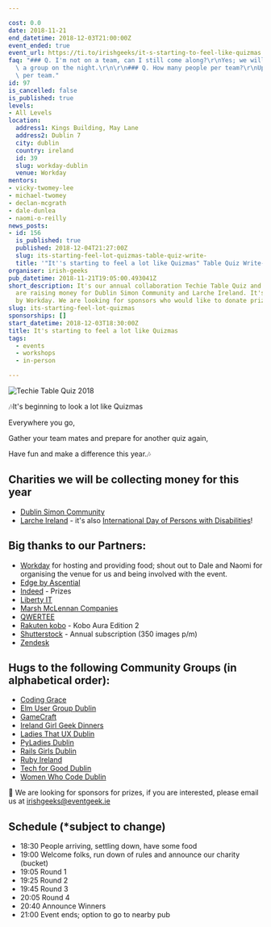 ```yaml
---

cost: 0.0
date: 2018-11-21
end_datetime: 2018-12-03T21:00:00Z
event_ended: true
event_url: https://ti.to/irishgeeks/it-s-starting-to-feel-like-quizmas
faq: "### Q. I'm not on a team, can I still come along?\r\nYes; we will help you find\
  \ a group on the night.\r\n\r\n### Q. How many people per team?\r\nUp to 5 persons\
  \ per team."
id: 97
is_cancelled: false
is_published: true
levels:
- All Levels
location:
  address1: Kings Building, May Lane
  address2: Dublin 7
  city: dublin
  country: ireland
  id: 39
  slug: workday-dublin
  venue: Workday
mentors:
- vicky-twomey-lee
- michael-twomey
- declan-mcgrath
- dale-dunlea
- naomi-o-reilly
news_posts:
- id: 156
  is_published: true
  published: 2018-12-04T21:27:00Z
  slug: its-starting-feel-lot-quizmas-table-quiz-write-
  title: '"It''s starting to feel a lot like Quizmas" Table Quiz Write-up'
organiser: irish-geeks
pub_datetime: 2018-11-21T19:05:00.493041Z
short_description: It's our annual collaboration Techie Table Quiz and this year we
  are raising money for Dublin Simon Community and Larche Ireland. It's kindly hosted
  by Workday. We are looking for sponsors who would like to donate prizes.
slug: its-starting-feel-lot-quizmas
sponsorships: []
start_datetime: 2018-12-03T18:30:00Z
title: It's starting to feel a lot like Quizmas
tags:
  - events
  - workshops
  - in-person

---
```


<img src="https://secure.meetupstatic.com/photos/event/1/8/e/a/highres_476526378.jpeg" class="img-responsive img-thumbnail" alt="Techie Table Quiz 2018"/>

🎶It's beginning to look a lot like Quizmas

Everywhere you go,

Gather your team mates and prepare for another quiz again,

Have fun and make a difference this year.🎶

## Charities we will be collecting money for this year
* [Dublin Simon Community](https://www.dubsimon.ie/)
* [Larche Ireland](https://www.larcheireland.org/) - it's also [International Day of Persons with Disabilities](http://www.un.org/en/events/disabilitiesday/)!

## Big thanks to our Partners:
* [Workday](https://www.workday.com/en-us/pages/careers-dublin.html) for hosting and providing food; shout out to Dale and Naomi for organising the venue for us and being involved with the event.
* [Edge by Ascential](https://www.ascentialedge.com)
* [Indeed](http://www.indeed.co.uk/prime) - Prizes
* [Liberty IT](https://www.liberty-it.ie/)
* [Marsh McLennan Companies](https://labs.oliverwyman.com/index.html) 
* [QWERTEE](https://www.qwertee.com/)
* [Rakuten kobo](https://www.kobo.com/) - Kobo Aura Edition 2
* [Shutterstock](https://www.shutterstock.com/) - Annual subscription (350 images p/m)
* [Zendesk](https://www.zendesk.com/jobs/dublin/)

## Hugs to the following Community Groups (in alphabetical order):

* [Coding Grace](https://codinggrace.com)
* [Elm User Group Dublin](https://www.meetup.com/Elm-User-Group-Dublin/)
* [GameCraft](https://gamecraft.it)
* [Ireland Girl Geek Dinners](https://www.meetup.com/Ireland-Girl-Geek-Dinners/)
* [Ladies That UX Dublin](http://ladiesthatux.com/dublin/)
* [PyLadies Dublin](https://dublin.pyladies.com)
* [Rails Girls Dublin](https://twitter.com/railsgirls_dub)
* [Ruby Ireland](http://www.rubyireland.com/)
* [Tech for Good Dublin](http://techforgooddublin.org/)
* [Women Who Code Dublin](https://www.meetup.com/Women-Who-Code-Dublin/)

🤲 We are looking for sponsors for prizes, if you are interested, please email us at <a href="mailto:irishgeeks@eventgeek.ie">irishgeeks@eventgeek.ie</a>

## Schedule (*subject to change)
* 18:30 People arriving, settling down, have some food
* 19:00 Welcome folks, run down of rules and announce our charity (bucket)
* 19:05 Round 1
* 19:25 Round 2
* 19:45 Round 3
* 20:05 Round 4
* 20:40 Announce Winners
* 21:00 Event ends; option to go to nearby pub